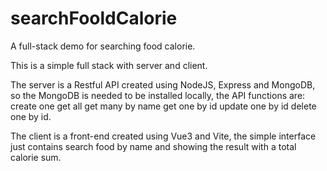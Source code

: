 # searchFooldCalorie
A full-stack demo for searching food calorie.

This is a simple full stack with server and client.

The server is a Restful API created using NodeJS, Express and MongoDB, so the MongoDB is needed to be installed locally, the API functions are: create one get all get many by name get one by id update one by id delete one by id.

The client is a front-end created using Vue3 and Vite, the simple interface just contains search food by name and showing the result with a total calorie sum.
